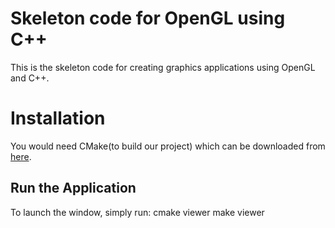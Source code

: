 # Skeleton code for OpenGL using C++

This is the skeleton code for creating graphics applications using OpenGL and C++.

# Installation

You would need CMake(to build our project) which can be downloaded from [here](https://cmake.org/download/).

## Run the Application

To launch the window, simply run:
    cmake viewer
    make viewer
